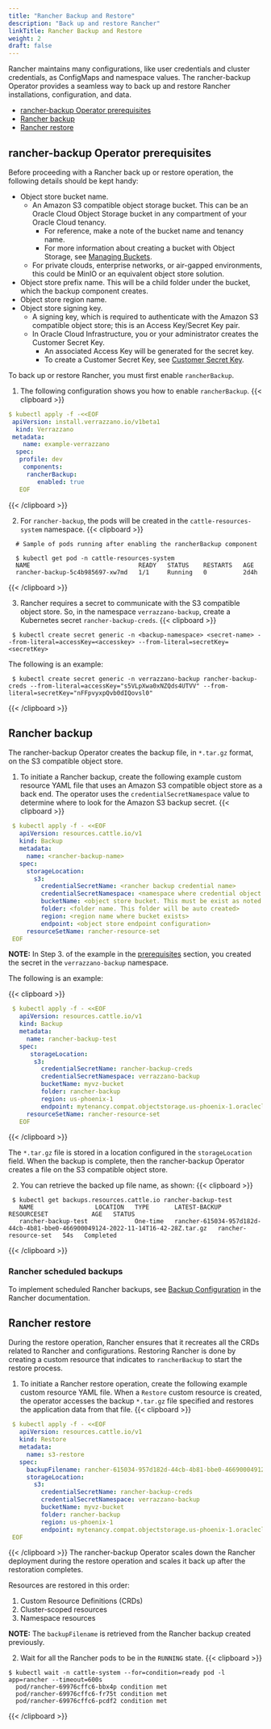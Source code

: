 ```yaml
---
title: "Rancher Backup and Restore"
description: "Back up and restore Rancher"
linkTitle: Rancher Backup and Restore
weight: 2
draft: false
---
```


Rancher maintains many configurations, like user credentials and cluster credentials, as ConfigMaps and namespace values. The
rancher-backup Operator provides a seamless way to back up and restore Rancher installations, configuration, and data.

- [rancher-backup Operator prerequisites](#rancher-backup-operator-prerequisites)
- [Rancher backup](#rancher-backup)
- [Rancher restore](#rancher-restore)


## rancher-backup Operator prerequisites

Before proceeding with a Rancher back up or restore operation, the following details should be kept handy:

- Object store bucket name.
    - An Amazon S3 compatible object storage bucket. This can be an Oracle Cloud Object Storage bucket in any compartment of your Oracle Cloud tenancy.
        - For reference, make a note of the bucket name and tenancy name.
        - For more information about creating a bucket with Object Storage, see [Managing Buckets](https://docs.oracle.com/en-us/iaas/Content/Object/Tasks/managingbuckets.htm).
    - For private clouds, enterprise networks, or air-gapped environments, this could be MinIO or an equivalent object store solution.
- Object store prefix name. This will be a child folder under the bucket, which the backup component creates.
- Object store region name.
- Object store signing key.
   - A signing key, which is required to authenticate with the Amazon S3 compatible object store; this is an Access Key/Secret Key pair.
   - In Oracle Cloud Infrastructure, you or your administrator creates the Customer Secret Key.
      - An associated Access Key will be generated for the secret key.
      - To create a Customer Secret Key, see [Customer Secret Key](https://docs.oracle.com/en-us/iaas/Content/Identity/Tasks/managingcredentials.htm#create-secret-key).


To back up or restore Rancher, you must first enable `rancherBackup`.

1. The following configuration shows you how to enable `rancherBackup`.
{{< clipboard >}}
 ```yaml
$ kubectl apply -f -<<EOF
  apiVersion: install.verrazzano.io/v1beta1
   kind: Verrazzano
  metadata:
     name: example-verrazzano
   spec:
    profile: dev
     components:    
      rancherBackup:
         enabled: true
    EOF
  ```
{{< /clipboard >}}

2. For `rancher-backup`, the pods will be created in the `cattle-resources-system` namespace.
{{< clipboard >}}

```shell
  # Sample of pods running after enabling the rancherBackup component

  $ kubectl get pod -n cattle-resources-system
  NAME                              READY   STATUS    RESTARTS   AGE
  rancher-backup-5c4b985697-xw7md   1/1     Running   0          2d4h

  ```
{{< /clipboard >}}

3. Rancher requires a secret to communicate with the S3 compatible object store. So, in the namespace `verrazzano-backup`, create a Kubernetes secret `rancher-backup-creds`.
{{< clipboard >}}
 ```shell
  $ kubectl create secret generic -n <backup-namespace> <secret-name> --from-literal=accessKey=<accesskey> --from-literal=secretKey=<secretKey>
  ```

The following is an example:

 ```shell
  $ kubectl create secret generic -n verrazzano-backup rancher-backup-creds --from-literal=accessKey="s5VLpXwa0xNZQds4UTVV" --from-literal=secretKey="nFFpvyxpQvb0dIQovsl0"
  ```
{{< /clipboard >}}

## Rancher backup

The rancher-backup Operator creates the backup file, in `*.tar.gz` format, on the S3 compatible object store.

1. To initiate a Rancher backup, create the following example custom resource YAML file that uses an Amazon S3 compatible object store as a back end.
   The operator uses the `credentialSecretNamespace` value to determine where to look for the Amazon S3 backup secret.
{{< clipboard >}}

 ```yaml
  $ kubectl apply -f - <<EOF
    apiVersion: resources.cattle.io/v1
    kind: Backup
    metadata:
      name: <rancher-backup-name>
    spec:
      storageLocation:
        s3:
          credentialSecretName: <rancher backup credential name>
          credentialSecretNamespace: <namespace where credential object was created>
          bucketName: <object store bucket. This must be exist as noted in pre-requisites section>
          folder: <folder name. This folder will be auto created>
          region: <region name where bucket exists>
          endpoint: <object store endpoint configuration>
      resourceSetName: rancher-resource-set
  EOF
  ```

**NOTE:** In Step 3. of the example in the [prerequisites](#rancher-backup-operator-prerequisites) section, you created the secret in the `verrazzano-backup` namespace.

The following is an example:

{{< clipboard >}}

 ```yaml
  $ kubectl apply -f - <<EOF
    apiVersion: resources.cattle.io/v1
    kind: Backup
    metadata:
      name: rancher-backup-test
    spec:
       storageLocation:
        s3:
          credentialSecretName: rancher-backup-creds
          credentialSecretNamespace: verrazzano-backup
          bucketName: myvz-bucket
          folder: rancher-backup
          region: us-phoenix-1
          endpoint: mytenancy.compat.objectstorage.us-phoenix-1.oraclecloud.com
      resourceSetName: rancher-resource-set
    EOF
   ```
{{< /clipboard >}}

   The `*.tar.gz` file is stored in a location configured in the `storageLocation` field.
   When the backup is complete, then the rancher-backup Operator creates a file on the S3 compatible object store.

2. You can retrieve the backed up file name, as shown:
{{< clipboard >}}
 ```shell
  $ kubectl get backups.resources.cattle.io rancher-backup-test
    NAME                 LOCATION   TYPE       LATEST-BACKUP                                                                     RESOURCESET            AGE   STATUS
    rancher-backup-test             One-time   rancher-615034-957d182d-44cb-4b81-bbe0-466900049124-2022-11-14T16-42-28Z.tar.gz   rancher-resource-set   54s   Completed
  ```
{{< /clipboard >}}

### Rancher scheduled backups

To implement scheduled Rancher backups, see [Backup Configuration](https://rancher.com/docs/rancher/v2.5/en/backups/configuration/backup-config/) in the Rancher documentation.  


## Rancher restore

During the restore operation, Rancher ensures that it recreates all the CRDs related to Rancher and configurations.
Restoring Rancher is done by creating a custom resource that indicates to `rancherBackup` to start the restore process.

1. To initiate a Rancher restore operation, create the following example custom resource YAML file.
   When a `Restore` custom resource is created, the operator accesses the backup `*.tar.gz` file specified and restores the application data from that file.
{{< clipboard >}}

 ```yaml
  $ kubectl apply -f - <<EOF
    apiVersion: resources.cattle.io/v1
    kind: Restore
    metadata:
      name: s3-restore
    spec:
      backupFilename: rancher-615034-957d182d-44cb-4b81-bbe0-466900049124-2022-11-14T16-42-28Z.tar.gz
      storageLocation:
        s3:
          credentialSecretName: rancher-backup-creds
          credentialSecretNamespace: verrazzano-backup
          bucketName: myvz-bucket
          folder: rancher-backup
          region: us-phoenix-1
          endpoint: mytenancy.compat.objectstorage.us-phoenix-1.oraclecloud.com
  EOF
   ```
{{< /clipboard >}}
   The rancher-backup Operator scales down the Rancher deployment during the restore operation and scales it back up after the restoration completes.

   Resources are restored in this order:
   1. Custom Resource Definitions (CRDs)
   2. Cluster-scoped resources
   3. Namespace resources

   **NOTE:** The `backupFilename` is retrieved from the Rancher backup created previously.

2. Wait for all the Rancher pods to be in the `RUNNING` state.
{{< clipboard >}}
 ```shell
 $ kubectl wait -n cattle-system --for=condition=ready pod -l app=rancher --timeout=600s
   pod/rancher-69976cffc6-bbx4p condition met
   pod/rancher-69976cffc6-fr75t condition met
   pod/rancher-69976cffc6-pcdf2 condition met
   ```
{{< /clipboard >}}
